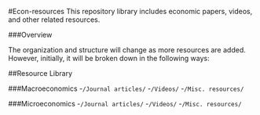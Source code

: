 #Econ-resources
This repository library includes economic papers, videos, and other related resources.

###Overview

The organization and structure will change as more resources are added. However, initially, it will be broken down in the following ways:

##Resource Library

###Macroeconomics
-`/Journal articles/`
-`/Videos/`
-`/Misc. resources/`

###Microeconomics
-`/Journal articles/`
-`/Videos/`
-`/Misc. resources/`
